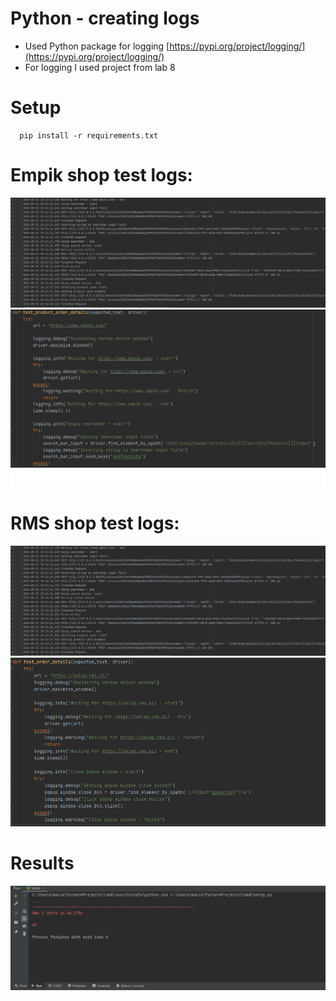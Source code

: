 # Python - creating logs
  - Used Python package for logging [https://pypi.org/project/logging/](https://pypi.org/project/logging/)
  - For logging I used project from lab 8

# Setup
```
  pip install -r requirements.txt
```

# Empik shop test logs: 
![alt text](img/empik_logs.png?raw=true "Empik test case logs fragment")
![alt text](img/empik_code.png?raw=true "Empik test case code fragment")

# RMS shop test logs:
![alt text](img/empik_logs.png?raw=true "RMS test case logs fragment")
![alt text](img/rms_code.png?raw=true "RMS test case code fragment")

# Results 
![alt text](img/results.png?raw=true "results of two tests")